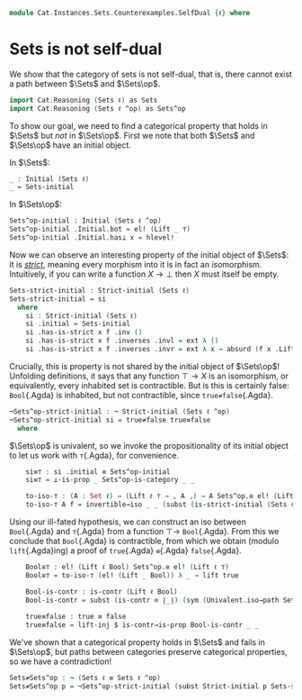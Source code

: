 <!--
```agda
open import Cat.Instances.Sets.Cocomplete using (Sets-initial)
open import Cat.Diagram.Initial
open import Cat.Instances.Sets using (Sets^op-is-category)
open import Cat.Morphism
open import Cat.Prelude

open import Data.Bool
```
-->

```agda
module Cat.Instances.Sets.Counterexamples.SelfDual {ℓ} where
```
# Sets is not self-dual

We show that the category of sets is not self-dual, that is, there cannot exist a path between $\Sets$ and $\Sets\op$.

```agda
import Cat.Reasoning (Sets ℓ) as Sets
import Cat.Reasoning (Sets ℓ ^op) as Sets^op
```


To show our goal, we need to find a categorical property that holds in $\Sets$ but _not_ in $\Sets\op$.
First we note that both $\Sets$ and $\Sets\op$ have an initial object.

In $\Sets$:
  
```agda
_ : Initial (Sets ℓ)
_ = Sets-initial
```


In $\Sets\op$:

```agda
Sets^op-initial : Initial (Sets ℓ ^op)
Sets^op-initial .Initial.bot = el! (Lift _ ⊤)
Sets^op-initial .Initial.has⊥ x = hlevel!
```
<!--
```agda
_ = ⊥
``` 
-->

Now we can observe an interesting property of the initial object of $\Sets$: it is *[strict]*, meaning every morphism into it is in fact an *iso*morphism.
Intuitively, if you can write a function $X \to \bot$ then $X$ must itself be empty. 

[strict]: Cat.Diagram.Initial.html#strictness

<!--
```agda
open Initial
open Strict-initial
open Sets.is-invertible
open Sets.Inverses
```
-->

```agda
Sets-strict-initial : Strict-initial (Sets ℓ)
Sets-strict-initial = si
  where
    si : Strict-initial (Sets ℓ)
    si .initial = Sets-initial
    si .has-is-strict x f .inv ()
    si .has-is-strict x f .inverses .invl = ext λ ()
    si .has-is-strict x f .inverses .invr = ext λ x → absurd (f x .Lift.lower)
```

<!-- 
```agda
_ = true≠false
```
-->

Crucially, this is property is not shared by the initial object of $\Sets\op$! Unfolding definitions, it says 
that any function $\top \to X$ is an isomorphism, or equivalently, every inhabited set is contractible. But is this is certainly false:
`Bool`{.Agda} is inhabited, but not contractible, since `true≠false`{.Agda}.

```agda
¬Sets^op-strict-initial : ¬ Strict-initial (Sets ℓ ^op)
¬Sets^op-strict-initial si = true≠false true≡false
  where
```

$\Sets\op$ is univalent, so we invoke the propositionality of its initial object to let us work with `⊤`{.Agda}, for convenience.

```agda
    si≡⊤ : si .initial ≡ Sets^op-initial
    si≡⊤ = ⊥-is-prop _ Sets^op-is-category _ _

    to-iso-⊤ : (A : Set ℓ) → (Lift ℓ ⊤ → ⌞ A ⌟) → A Sets^op.≅ el! (Lift ℓ ⊤)
    to-iso-⊤ A f = invertible→iso _ _ (subst (is-strict-initial (Sets ℓ ^op)) si≡⊤ (si .has-is-strict) A f)
```

Using our ill-fated hypothesis, we can construct an iso between `Bool`{.Agda} and `⊤`{.Agda} from a function $\top \to$ `Bool`{.Agda}. From this
we conclude that `Bool`{.Agda} is contractible, from which we obtain (modulo `lift`{.Agda}ing) a proof of `true`{.Agda} `≡`{.Agda} `false`{.Agda}.

```agda
    Bool≅⊤ : el! (Lift ℓ Bool) Sets^op.≅ el! (Lift ℓ ⊤)
    Bool≅⊤ = to-iso-⊤ (el! (Lift _ Bool)) λ _ → lift true

    Bool-is-contr : is-contr (Lift ℓ Bool)
    Bool-is-contr = subst (is-contr ⊙ ∣_∣) (sym (Univalent.iso→path Sets^op-is-category Bool≅⊤)) hlevel!
    
    true≡false : true ≡ false
    true≡false = lift-inj $ is-contr→is-prop Bool-is-contr _ _
```

We've shown that a categorical property holds in $\Sets$ and fails in $\Sets\op$, but paths between categories preserve categorical properties,
so we have a contradiction!

```agda
Sets≠Sets^op : ¬ (Sets ℓ ≡ Sets ℓ ^op)
Sets≠Sets^op p = ¬Sets^op-strict-initial (subst Strict-initial p Sets-strict-initial)
```
  
